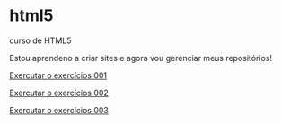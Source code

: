 # html5
 curso de HTML5
 
 Estou aprendeno a criar sites e agora vou gerenciar meus repositórios!

 <a href="https://guusttavo.github.io/html5/exercicios/ex001/"> Exercutar o exercícios 001</a>

 <a href="https://guusttavo.github.io/html5/exercicios/ex002/"> Exercutar o exercícios 002</a>

 <a href="https://guusttavo.github.io/html5/exercicios/ex003/"> Exercutar o exercícios 003</a>